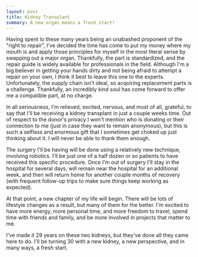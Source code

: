 ```yaml
---
layout: post
title: Kidney Transplant
summary: A new organ means a fresh start!
---
```


Having spent lo these many years being an unabashed proponent of the "right to repair", I've decided the time has come to put my money where my mouth is and apply those principles for myself in the most literal sense by swapping out a major organ. Thankfully, the part is standardized, and the repair guide is widely available for professionals in the field. Although I'm a big believer in getting your hands dirty and not being afraid to attempt a repair on your own, I think it best to leave this one to the experts. Unfortunately, the supply chain isn't ideal, so acquiring replacement parts is a challenge. Thankfully, an incredibly kind soul has come forward to offer me a compatible part, at no charge.

In all seriousness, I'm relieved, excited, nervous, and most of all, grateful, to say that I'll be receiving a kidney transplant in just a couple weeks time. Out of respect to the donor's privacy I won't mention who is donating or their connection to me (just in case they want to remain anonymous), but this is such a selfless and enormous gift that I sometimes get choked up just thinking about it. I will never be able to thank them enough.

The surgery I'll be having will be done using a relatively new technique, involving robotics. I'll be just one of a half dozen or so patients to have received this specific procedure. Once I'm out of surgery I'll stay in the hospital for several days, will remain near the hospital for an additional week, and then will return home for another couple months of recovery (with frequent follow-up trips to make sure things keep working as expected). 

At that point, a new chapter of my life will begin. There will be lots of lifestyle changes as a result, but many of them for the better. I'm excited to have more energy, more personal time, and more freedom to travel, spend time with friends and family, and be more involved in projects that matter to me.

I've made it 29 years on these two kidneys, but they've done all they came here to do. I'll be turning 30 with a new kidney, a new perspective, and in many ways, a fresh start.
